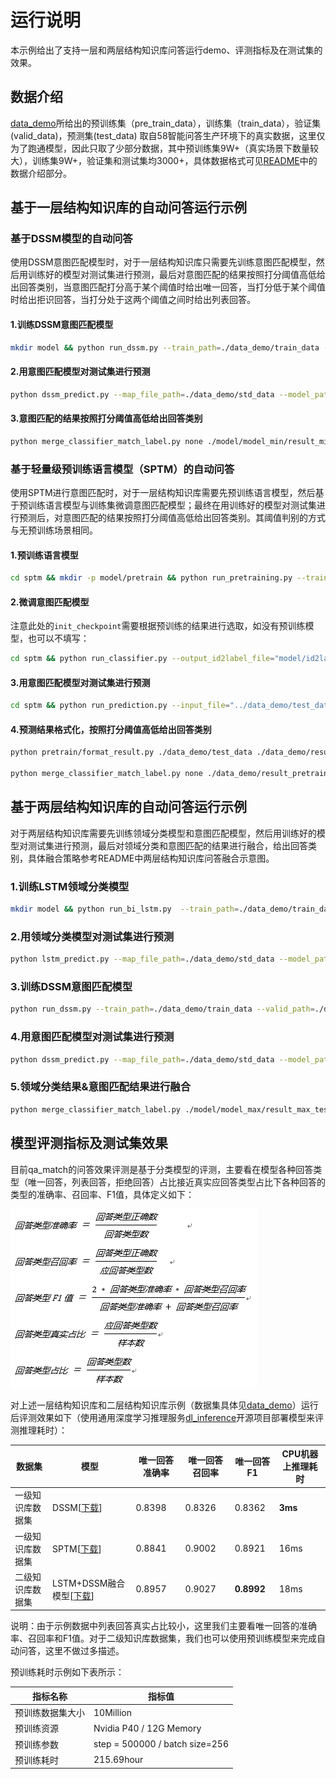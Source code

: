 # 运行说明
本示例给出了支持一层和两层结构知识库问答运行demo、评测指标及在测试集的效果。

## 数据介绍
[data_demo](../data_demo)所给出的预训练集（pre_train_data），训练集（train_data），验证集(valid_data)，预测集(test_data) 取自58智能问答生产环境下的真实数据，这里仅为了跑通模型，因此只取了少部分数据，其中预训练集9W+（真实场景下数量较大），训练集9W+，验证集和测试集均3000+，具体数据格式可见[README](../README.md)中的数据介绍部分。

## 基于一层结构知识库的自动问答运行示例

### 基于DSSM模型的自动问答

使用DSSM意图匹配模型时，对于一层结构知识库只需要先训练意图匹配模型，然后用训练好的模型对测试集进行预测，最后对意图匹配的结果按照打分阈值高低给出回答类别，当意图匹配打分高于某个阈值时给出唯一回答，当打分低于某个阈值时给出拒识回答，当打分处于这两个阈值之间时给出列表回答。

#### 1.训练DSSM意图匹配模型

```bash
mkdir model && python run_dssm.py --train_path=./data_demo/train_data --valid_path=./data_demo/valid_data --map_file_path=./data_demo/std_data --model_path=./model/model_min/ --result_file_path=./data/result_min --softmax_r=45 --embedding_size=256 --learning_rate=0.001 --keep_prob=0.8 --batch_size=250 --num_epoches=30 --negative_size=200 --eval_every=10 --num_units=256 --use_same_cell=False --label2id_path=./model/model_min/min_label2id --vocab2id_path=./model/model_min/min_vocab2id
```

#### 2.用意图匹配模型对测试集进行预测

```bash
python dssm_predict.py --map_file_path=./data_demo/std_data --model_path=./model/model_min/ --export_model_dir=./model/model_min/dssm_tf_serving/ --test_data_path=./data_demo/test_data --test_result_path=./model/model_min/result_min_test --softmax_r=45 --batch_size=250 --label2id_file=./model/model_min/min_label2id --vocab2id_file=./model/model_min/min_vocab2id
```

#### 3.意图匹配的结果按照打分阈值高低给出回答类别

```bash
python merge_classifier_match_label.py none ./model/model_min/result_min_test ./data_demo/merge_result_1_level none
```

### 基于轻量级预训练语言模型（SPTM）的自动问答

使用SPTM进行意图匹配时，对于一层结构知识库需要先预训练语言模型，然后基于预训练语言模型与训练集微调意图匹配模型；最终在用训练好的模型对测试集进行预测后，对意图匹配的结果按照打分阈值高低给出回答类别。其阈值判别的方式与无预训练场景相同。

#### 1.预训练语言模型

```bash
cd sptm && mkdir -p model/pretrain && python run_pretraining.py --train_file="../data_demo/pre_train_data" --vocab_file="../data_demo/vocab" --model_save_dir="./model/pretrain" --batch_size=256 --print_step=100 --weight_decay=0 --embedding_dim=1000 --lstm_dim=500 --layer_num=1 --train_step=100000 --warmup_step=1000 --learning_rate=5e-5 --dropout_rate=0.1 --max_predictions_per_seq=10 --clip_norm=1.0 --max_seq_len=100 --use_queue=0
```

#### 2.微调意图匹配模型

注意此处的```init_checkpoint```需要根据预训练的结果进行选取，如没有预训练模型，也可以不填写：

```bash
cd sptm && python run_classifier.py --output_id2label_file="model/id2label.has_init" --vocab_file="../data_demo/vocab" --train_file="../data_demo/train_data" --dev_file="../data_demo/valid_data" --model_save_dir="model/finetune" --lstm_dim=500 --embedding_dim=1000 --opt_type=adam --batch_size=256 --epoch=20 --learning_rate=1e-4 --opt_type=adam --seed=1 --max_len=100 --print_step=10 --dropout_rate=0.1 --layer_num=1 --init_checkpoint="model/pretrain/lm_pretrain.ckpt-1400"
```

#### 3.用意图匹配模型对测试集进行预测

```bash
cd sptm && python run_prediction.py --input_file="../data_demo/test_data" --vocab_file="../data_demo/vocab" --id2label_file="model/id2label.has_init" --model_dir="model/finetune" > "../data_demo/result_pretrain_raw"
```

#### 4.预测结果格式化，按照打分阈值高低给出回答类别

```bash
python pretrain/format_result.py ./data_demo/test_data ./data_demo/result_pretrain_raw ./data_demo/result_pretrain_test

python merge_classifier_match_label.py none ./data_demo/result_pretrain_test  ./data_demo/merge_result_pretrain none
```

## 基于两层结构知识库的自动问答运行示例
对于两层结构知识库需要先训练领域分类模型和意图匹配模型，然后用训练好的模型对测试集进行预测，最后对领域分类和意图匹配的结果进行融合，给出回答类别，具体融合策略参考README中两层结构知识库问答融合示意图。

### 1.训练LSTM领域分类模型

```bash
mkdir model && python run_bi_lstm.py  --train_path=./data_demo/train_data --valid_path=./data_demo/valid_data --map_file_path=./data_demo/std_data --result_file=./data_demo/result_max_valid --model_path=./model/model_max --vocab_file=./model/model_max/vocab_max --label_file=./model/model_max/label_max --embedding_size=256 --num_units=256 --batch_size=200 --seq_length=40 --num_epcho=30 --check_every=20 --lstm_layers=2 --lr=0.01 --dropout_keep_prob=0.8
```

### 2.用领域分类模型对测试集进行预测

```bash
python lstm_predict.py --map_file_path=./data_demo/std_data --model_path=./model/model_max --test_data_path=./data_demo/test_data --test_result_path=./model/model_max/result_max_test --batch_size=250 --seq_length=40 --label2id_file=./model/model_max/label_max --vocab2id_file=./model/model_max/vocab_max
```

### 3.训练DSSM意图匹配模型
```bash
python run_dssm.py --train_path=./data_demo/train_data --valid_path=./data_demo/valid_data --map_file_path=./data_demo/std_data --model_path=./model/model_min/ --result_file_path=./data/result_min --softmax_r=45 --embedding_size=256 --learning_rate=0.001 --keep_prob=0.8 --batch_size=250 --num_epoches=30 --negative_size=200 --eval_every=10 --num_units=256 --use_same_cell=False --label2id_path=./model/model_min/min_label2id --vocab2id_path=./model/model_min/min_vocab2id
```

### 4.用意图匹配模型对测试集进行预测

```bash
python dssm_predict.py --map_file_path=./data_demo/std_data --model_path=./model/model_min/ --export_model_dir=./model/model_min/dssm_tf_serving/ --test_data_path=./data_demo/test_data --test_result_path=./model/model_min/result_min_test --softmax_r=45 --batch_size=250 --label2id_file=./model/model_min/min_label2id --vocab2id_file=./model/model_min/min_vocab2id
```

### 5.领域分类结果&意图匹配结果进行融合

```bash
python merge_classifier_match_label.py ./model/model_max/result_max_test ./model/model_min/result_min_test ./data_demo/merge_result_2_level ./data_demo/std_data
```

## 模型评测指标及测试集效果

目前qa_match的问答效果评测是基于分类模型的评测，主要看在模型各种回答类型（唯一回答，列表回答，拒绝回答）占比接近真实应回答类型占比下各种回答的类型的准确率、召回率、F1值，具体定义如下：

![评测指标](measurement.png)

对上述一层结构知识库和二层结构知识库示例（数据集具体见[data_demo](../data_demo)）运行后评测效果如下（使用通用深度学习推理服务[dl_inference](https://github.com/wuba/dl_inference)开源项目部署模型来评测推理耗时）：

| 数据集           | 模型                                                         | **唯一回答准确率** | **唯一回答召回率** | **唯一回答**F1 | **CPU**机器上推理耗时 |
| ---------------- | ------------------------------------------------------------ | ------------------ | ------------------ | -------------- | --------------------- |
| 一级知识库数据集 | DSSM[[下载](http://wos.58cdn.com.cn/nOlKjIhGntU/qamatch/model_min.zip)] | 0.8398             | 0.8326             | 0.8362         | **3ms**               |
| 一级知识库数据集 | SPTM[[下载](http://wos.58cdn.com.cn/nOlKjIhGntU/qamatch/model_pretrain.zip)] | 0.8841             | 0.9002             | 0.8921         | 16ms                  |
| 二级知识库数据集 | LSTM+DSSM融合模型[[下载](http://wos.58cdn.com.cn/nOlKjIhGntU/qamatch/model_merge.zip)] | 0.8957             | 0.9027             | **0.8992**     | 18ms                  |

说明：由于示例数据中列表回答真实占比较小，这里我们主要看唯一回答的准确率、召回率和F1值。对于二级知识库数据集，我们也可以使用预训练模型来完成自动问答，这里不做过多描述。

预训练耗时示例如下表所示： 

| 指标名称         | 指标值                       |
| ---------------- | ---------------------------- |
| 预训练数据集大小 | 10Million                    |
| 预训练资源       | Nvidia P40 / 12G Memory      |
| 预训练参数       | step = 500000 / batch size=256 |
| 预训练耗时       | 215.69hour                   |

